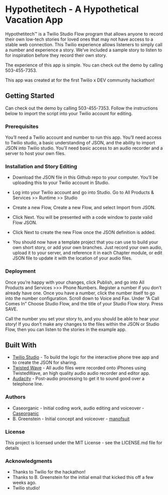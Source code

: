 # Hypothetitech - A Hypothetical Vacation App

Hypothetitech™ is a Twilio Studio Flow program that allows anyone to record their own low-tech stories for loved ones that may not have access to a stable web connection. This Twilio experience allows listeners to simply call a number and experience a story. We’ve included a sample story to listen to for inspiration before they record their own story. 

The experience of this app is simple. You can check out the demo by calling 503-455-7353.  

This app was created at for the first Twilio x DEV community hackathon!

## Getting Started
Can check out the demo by calling 503-455-7353. Follow the instructions below to import the script into your Twilio account for editing. 

### Prerequisites
You’ll need a Twilio account and number to run this app. You’ll need access to Twilio studio, a basic understanding of JSON, and the ability to import JSON into Twilio studio. You’ll need basic access to an audio recorder and a server to host your own files. 

### Installation and Story Editing 

* Download the JSON file in this Github repo to your computer. You’ll be uploading this to your Twilio account in Studio. 

* Log into your Twilio account and go into Studio. Go to All Products & Services >> Runtime >> Studio

* Create a new Flow, Create a new Flow, and select Import from JSON. 

* Click Next. You will be presented with a code window to paste valid Flow JSON.

* Click Next to create the new Flow once the JSON definition is added.

* You should now have a template project that you can use to build your own short story, or add your own branches. Just record your own audio, upload it to your server, and reference it in each Chapter module, or edit JSON file to update it with the location of your audio files. 

### Deployment 
Once you’re happy with your changes, click Publish, and go into All Products and Services >>> Phone Numbers. Register a number if you don’t already have one. Once you have a number, click the number itself to go into the number configuration. Scroll down to Voice and Fax. Under “A Call Comes In” Choose Studio Flow, and the title of your Studio Flow story. Press SAVE. 

Call the number you set your story to, and you should be able to hear your story! If you don’t make any changes to the files within the JSON or Studio Flow, then you can listen to the stories in the example app. 

## Built With

* [Twilio Studio](https://www.twilio.com/studio) - To build the logic for the interactive phone tree app and to create the JSON for sharing. 
* [Twisted Wave](https://twistedwave.com/) - All audio files were recorded onto iPhones using TwistedWave, an high quality audio audio recorder and editor app.
* [Audacity](https://www.audacityteam.org/) - Post-audio processing to get it to sound good over a telephone line. 

### Authors
* Caseorganic - Initial coding work, audio editing and voiceover - [Caseorganic](http://www.caseorganic.com/) 
* B. Greenstein - Initial concept and voiceover - [manofsuit](https://github.com/manofsuit) 

### License
This project is licensed under the MIT License - see the LICENSE.md file for details

### Acknowledgments
* Thanks to Twilio for the hackathon!
* Thanks to B. Greenstein for the initial email that kicked this off a few weeks ago. 
* Twilio studio! 
